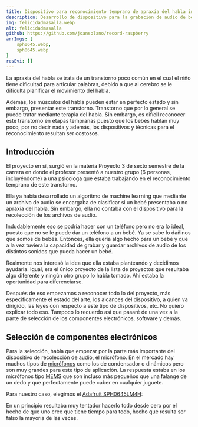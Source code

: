 ```yaml
---
title: Dispositivo para reconocimiento temprano de apraxia del habla infantil
description: Desarrollo de dispositivo para la grabación de audio de bebes para análisis del habla
img: felicidadmasalla.webp
alt: felicidadmasalla
github: https://github.com/joansolano/record-raspberry
arrImgs: [
    sph0645.webp,
    sph0645.webp
]
resEvi: []
---
```


La apraxia del habla se trata de un transtorno poco común en el cual el niño tiene dificultad para articular palabras, debido a que al cerebro se le dificulta planificar el movimiento del habla.

Además, los músculos del habla pueden estar en perfecto estado y sin embargo, presentar este transtorno. Transtorno que por lo general se puede tratar mediante terapia del habla. Sin embargo, es difícil reconocer este transtorno en etapas tempranas puesto que los bebés hablan muy poco, por no decir nada y además, los dispositivos y técnicas para el reconocimiento resultan ser costosos.

## **Introducción**

El proyecto en sí, surgió en la materia Proyecto 3 de sexto semestre de la carrera en donde el profesor presentó a nuestro grupo (6 personas, incluyéndome) a una psicologa que estaba trabajando en el reconocimiento temprano de este transtorno.

Ella ya había desarrollado un algoritmo de machine learning que mediante un archivo de audio se encargaba de clasificar si un bebé presentaba o no apraxia del habla. Sin embargo, ella no contaba con el dispositivo para la recolección de los archivos de audio.

Indudablemente eso se podría hacer con un teléfono pero no era lo ideal, puesto que no se le puede dar un teléfono a un bebé. Ya se sabe lo dañinos que somos de bebés. Entonces, ella quería algo hecho para un bebé y que a la vez tuviera la capacidad de grabar y guardar archivos de audio de los distintos sonidos que pueda hacer un bebé.

Realmente nos interesó la idea que ella estaba planteando y decidimos ayudarla. Igual, era el único proyecto de la lista de proyectos que resultaba algo diferente y ningún otro grupo lo había tomado. Ahí estaba la oportunidad para diferenciarse.

Después de eso empezamos a reconocer todo lo del proyecto, más especificamente el estado del arte, los alcances del dispositivo, a quien va dirigido, las leyes con respecto a este tipo de dispositivos, etc. No quiero explicar todo eso. Tampoco lo recuerdo así que pasaré de una vez a la parte de selección de los componentes electrónicos, software y demás.

## **Selección de componentes electrónicos**

Para la selección, había que empezar por la parte más importante del dispositivo de recolección de audio, el micrófono. En el mercado hay muchos tipos de <a href="https://es.wikipedia.org/wiki/Micrófono" target="_blank" rel="noopener noreferrer">micrófonos</a> como los de condensador o dinámicos pero son muy grandes para este tipo de aplicación. La respuesta estaba en los micrófonos tipo <a href="https://es.wikipedia.org/wiki/Micrófono#Micrófono_microelectromecánico_(MEMS)" target="_blank" rel="nopener noreferrer">MEMS</a> que son incluso más pequeños que una falange de un dedo y que perfectamente puede caber en cualquier juguete.

Para nuestro caso, elegimos el <a href="https://www.adafruit.com/product/3421" target="_blank" rel="noopener noreferrer">Adafruit SPH0645LM4H</a>:

<span class="img"></span>

En un principio resultaba muy tentador hacerlo todo desde cero por el hecho de que uno cree que tiene tiempo para todo, hecho que resulta ser falso la mayoría de las veces. 

<span class="img"></span>


